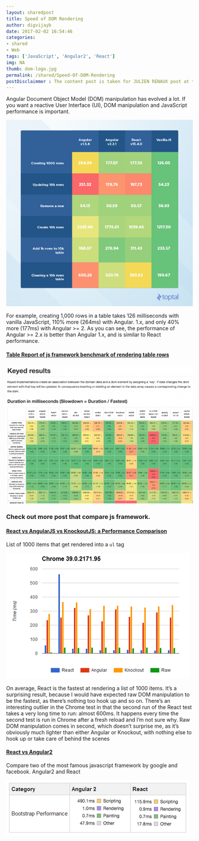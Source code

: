 ```yaml
---
layout: sharedpost
title: Speed of DOM Rendering
author: digvijayb
date: 2017-02-02 16:54:46
categories:
- shared
- Web
tags: ['JavaScript', 'Angular2', 'React']
img: NA
thumb: dom-logo.jpg
permalink: /shared/Speed-Of-DOM-Rendering
postDisclaimmer : The content post is taken for JULIEN RENAUX post at toptal, www.stefankrause.net, www.codementor.io and merrickchristensen.com.
---
```


Angular Document Object Model (DOM) manipulation has evolved a lot. If you want a reactive User Interface (UI), DOM manipulation and JavaScript performance is important.

![Faster DOM Performance -by toptal.com](/assets/img/shared/toptal-domspeed.jpg)

For example, creating 1,000 rows in a table takes 126 milliseconds with vanilla JavaScript, 110% more (264ms) with Angular. 1.x, and only 40% more (177ms) with Angular >= 2. As you can see, the performance of Angular >= 2.x is better than Angular 1.x, and is similar to React performance.


#### <a href="https://rawgit.com/krausest/js-framework-benchmark/master/webdriver-ts/table.html" target="_blank">Table Report of js framework benchmark of rendering table rows</a>

![Table: JS framework benchmark -by stefankrause.net](/assets/img/shared/render-speed-table.png)

### Check out more post that compare js framework.

#### <a href="https://www.codementor.io/reactjs/tutorial/reactjs-vs-angular-js-performance-comparison-knockout" target="_blank">React vs AngularJS vs KnockoutJS: a Performance Comparison</a>

List of 1000 items that get rendered into a `ul` tag

![Test ran 10 on chrome -by codementor.com](/assets/img/shared/perfromance-chrome-codementor.PNG)

On average, React is the fastest at rendering a list of 1000 items. It’s a surprising result, because I would have expected raw DOM manipulation to be the fastest, as there’s nothing too hook up and so on. There’s an interesting outlier in the Chrome test in that the second run of the React test takes a very long time to run: almost 600ms. It happens every time the second test is run in Chrome after a fresh reload and I’m not sure why. Raw DOM manipulation comes in second, which doesn’t surprise me, as it’s obviously much lighter than either Angular or Knockout, with nothing else to hook up or take care of behind the scenes

#### <a href="http://merrickchristensen.com/articles/react-vs-angular-2.html" target="_blank">React vs Angular2</a>

Compare two of the most famous javascript framework by google and facebook. Angular2 and React

![Bootstrap Performance -by merrickchristensen.com](/assets/img/shared/ng2-react-bootstrap.png)


